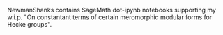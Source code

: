NewmanShanks contains SageMath dot-ipynb notebooks supporting my w.i.p. "On constantant terms of certain meromorphic modular forms for Hecke groups".
